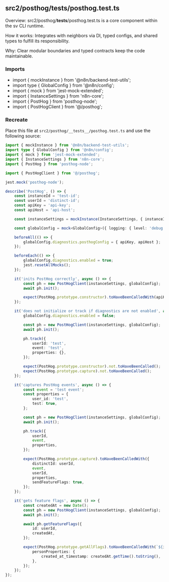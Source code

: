 ## src2/posthog/__tests__/posthog.test.ts

Overview: src2/posthog/__tests__/posthog.test.ts is a core component within the sv CLI runtime.

How it works: Integrates with neighbors via DI, typed configs, and shared types to fulfill its responsibility.

Why: Clear modular boundaries and typed contracts keep the code maintainable.

### Imports

- import { mockInstance } from '@n8n/backend-test-utils';
- import type { GlobalConfig } from '@n8n/config';
- import { mock } from 'jest-mock-extended';
- import { InstanceSettings } from 'n8n-core';
- import { PostHog } from 'posthog-node';
- import { PostHogClient } from '@/posthog';

### Recreate

Place this file at `src2/posthog/__tests__/posthog.test.ts` and use the following source:

```ts
import { mockInstance } from '@n8n/backend-test-utils';
import type { GlobalConfig } from '@n8n/config';
import { mock } from 'jest-mock-extended';
import { InstanceSettings } from 'n8n-core';
import { PostHog } from 'posthog-node';

import { PostHogClient } from '@/posthog';

jest.mock('posthog-node');

describe('PostHog', () => {
	const instanceId = 'test-id';
	const userId = 'distinct-id';
	const apiKey = 'api-key';
	const apiHost = 'api-host';

	const instanceSettings = mockInstance(InstanceSettings, { instanceId });

	const globalConfig = mock<GlobalConfig>({ logging: { level: 'debug' } });

	beforeAll(() => {
		globalConfig.diagnostics.posthogConfig = { apiKey, apiHost };
	});

	beforeEach(() => {
		globalConfig.diagnostics.enabled = true;
		jest.resetAllMocks();
	});

	it('inits PostHog correctly', async () => {
		const ph = new PostHogClient(instanceSettings, globalConfig);
		await ph.init();

		expect(PostHog.prototype.constructor).toHaveBeenCalledWith(apiKey, { host: apiHost });
	});

	it('does not initialize or track if diagnostics are not enabled', async () => {
		globalConfig.diagnostics.enabled = false;

		const ph = new PostHogClient(instanceSettings, globalConfig);
		await ph.init();

		ph.track({
			userId: 'test',
			event: 'test',
			properties: {},
		});

		expect(PostHog.prototype.constructor).not.toHaveBeenCalled();
		expect(PostHog.prototype.capture).not.toHaveBeenCalled();
	});

	it('captures PostHog events', async () => {
		const event = 'test event';
		const properties = {
			user_id: 'test',
			test: true,
		};

		const ph = new PostHogClient(instanceSettings, globalConfig);
		await ph.init();

		ph.track({
			userId,
			event,
			properties,
		});

		expect(PostHog.prototype.capture).toHaveBeenCalledWith({
			distinctId: userId,
			event,
			userId,
			properties,
			sendFeatureFlags: true,
		});
	});

	it('gets feature flags', async () => {
		const createdAt = new Date();
		const ph = new PostHogClient(instanceSettings, globalConfig);
		await ph.init();

		await ph.getFeatureFlags({
			id: userId,
			createdAt,
		});

		expect(PostHog.prototype.getAllFlags).toHaveBeenCalledWith(`${instanceId}#${userId}`, {
			personProperties: {
				created_at_timestamp: createdAt.getTime().toString(),
			},
		});
	});
});

```
